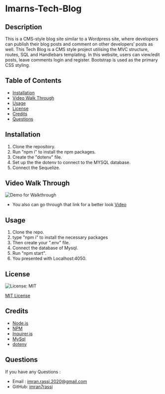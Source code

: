 # Imarns-Tech-Blog

## Description

This is a CMS-style blog site similar to a Wordpress site, where developers can publish their blog posts and comment on other developers’ posts as well. This Tech Blog is a CMS style project utilising the MVC structure, routes, SQL and Handlebars templating. In this website, users can view/edit posts, leave comments login and register. Bootstrap is used as the primary CSS styling. 


## Table of Contents
* [Installation](#installation)
* [Video Walk Through](#videowalkthrough)
* [Usage](#usage)
* [License](#license)
* [Credits](#credits)
* [Questions](#questions)

## Installation

1. Clone the repository.
2. Run "npm i" to install the npm packages.
3. Create the "dotenv" file.
4. Set up the the dotenv to connect to the MYSQL database.
5. Connect the Sequelize.

## Video Walk Through

![Demo for Walkthrough](./assets/Demo%201.gif)



* You also can go through that link for a better look <a href="https://drive.google.com/file/d/10OIxeA_lr8zw9KC569e-jLzyD8PCvYM8/view">Video</a>


## Usage 

1. Clone the repo.
2. type "npm i" to install the necessary packages
3. Then create your ".env" file.
4. Connect the database of Mysql.
5. Run "npm start".
6. You presented with Localhost:4050.


## License

![License: MIT](https://img.shields.io/github/license/TheInfamousGrim/orm-e-commerce-back-end?color=yellow)

[MIT License](./LICENSE)

## Credits

* <a href="https://nodejs.org/">Node.js</a>
* <a href="https://www.npmjs.com/">NPM</a>
* <a href="https://www.npmjs.com/package/inquirer">Inquirer.js</a>
* <a href="https://www.npmjs.com/package/mysql">MySql</a>
* <a href="https://www.npmjs.com/package/dotenv-webpack">dotenv</a>


## Questions

If you have any Questions :
  * Email : imran.rassi.2020@gmail.com
  * GitHub: [imran7rassi](https://github.com/imran7rassi)
